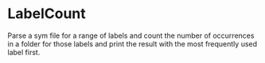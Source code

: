 # LabelCount
Parse a sym file for a range of labels and count the number of occurrences in a folder for those labels and print the result with the most frequently used label first.
